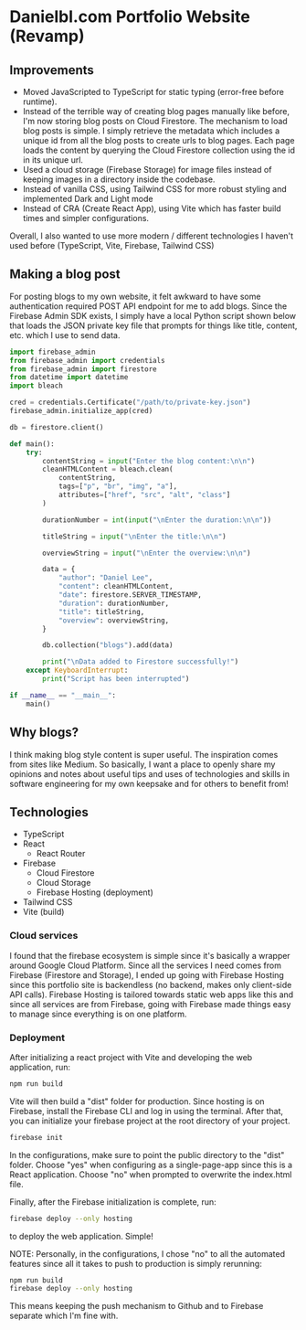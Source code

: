 # Danielbl.com Portfolio Website (Revamp)

## Improvements
- Moved JavaScripted to TypeScript for static typing (error-free before runtime).
- Instead of the terrible way of creating blog pages manually like before, I'm now storing blog posts on Cloud Firestore. The mechanism to load blog posts is simple. I simply retrieve the metadata which includes a unique id from all the blog posts to create urls to blog pages. Each page loads the content by querying the Cloud Firestore collection using the id in its unique url.
- Used a cloud storage (Firebase Storage) for image files instead of keeping images in a directory inside the codebase.
- Instead of vanilla CSS, using Tailwind CSS for more robust styling and implemented Dark and Light mode
- Instead of CRA (Create React App), using Vite which has faster build times and simpler configurations.

Overall, I also wanted to use more modern / different technologies I haven't used before (TypeScript, Vite, Firebase, Tailwind CSS)

## Making a blog post
For posting blogs to my own website, it felt awkward to have some authentication required POST API endpoint for me to add blogs. Since the Firebase Admin SDK exists, I simply have a local Python script shown below that loads the JSON private key file that prompts for things like title, content, etc. which I use to send data.

```python
import firebase_admin
from firebase_admin import credentials
from firebase_admin import firestore
from datetime import datetime
import bleach

cred = credentials.Certificate("/path/to/private-key.json")
firebase_admin.initialize_app(cred)

db = firestore.client()

def main():
	try:
		contentString = input("Enter the blog content:\n\n")
		cleanHTMLContent = bleach.clean(
			contentString,
			tags=["p", "br", "img", "a"],
			attributes=["href", "src", "alt", "class"]
		)

		durationNumber = int(input("\nEnter the duration:\n\n"))

		titleString = input("\nEnter the title:\n\n")

		overviewString = input("\nEnter the overview:\n\n")

		data = {
			"author": "Daniel Lee",
			"content": cleanHTMLContent,
			"date": firestore.SERVER_TIMESTAMP,
			"duration": durationNumber,
			"title": titleString,
			"overview": overviewString,
		}

		db.collection("blogs").add(data)

		print("\nData added to Firestore successfully!")
	except KeyboardInterrupt:
		print("Script has been interrupted")

if __name__ == "__main__":
	main()
```

## Why blogs?
I think making blog style content is super useful. The inspiration comes from sites like Medium. So basically, I want a place to openly share my opinions and notes about useful tips and uses of technologies and skills in software engineering for my own keepsake and for others to benefit from!

## Technologies
- TypeScript
- React
    - React Router
- Firebase
    - Cloud Firestore
    - Cloud Storage
	- Firebase Hosting (deployment)
- Tailwind CSS
- Vite (build)

### Cloud services
I found that the firebase ecosystem is simple since it's basically a wrapper around Google Cloud Platform. Since all the services I need comes from Firebase (Firestore and Storage), I ended up going with Firebase Hosting since this portfolio site is backendless (no backend, makes only client-side API calls). Firebase Hosting is tailored towards static web apps like this and since all services are from Firebase, going with Firebase made things easy to manage since everything is on one platform.

### Deployment
After initializing a react project with Vite and developing the web application, run:

```zsh
npm run build
```

Vite will then build a "dist" folder for production. Since hosting is on Firebase, install the Firebase CLI and log in using the terminal. After that, you can initialize your firebase project at the root directory of your project.

```zsh
firebase init
```

In the configurations, make sure to point the public directory to the "dist" folder. Choose "yes" when configuring as a single-page-app since this is a React application. Choose "no" when prompted to overwrite the index.html file.

Finally, after the Firebase initialization is complete, run:

```zsh
firebase deploy --only hosting
```

to deploy the web application. Simple!

NOTE: Personally, in the configurations, I chose "no" to all the automated features since all it takes to push to production is simply rerunning:

```zsh
npm run build
firebase deploy --only hosting
```

This means keeping the push mechanism to Github and to Firebase separate which I'm fine with.